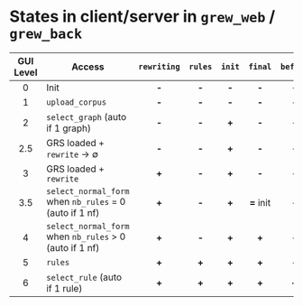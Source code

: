 # States in client/server in `grew_web` / `grew_back`

| GUI Level | Access | `rewriting` | `rules` | `init`| `final`| `before`| `after` | server `state` |
|:-----:|--------|:--------:|:--------:|:--------:|:--------:|:--------:|:--------:|:--------:|
| 0 | Init | **-** | **-** | **-** | **-** | **-** | **-** |  ∅ |
| 1 | `upload_corpus` | **-** | **-** | **-** | **-** | **-** | **-** | `corpus` |
| 2 | `select_graph` (auto if 1 graph) | **-** | **-** | **+** | **-** | **-** | **-** | `graph` |
| 2.5 |  GRS loaded + `rewrite` &rarr; ∅ | **-** | **-** | **+** | **-** | **-** | **-** | `normal_forms = []` |
| 3 | GRS loaded + `rewrite`   | **+** | **-** | **+** | **-** | **-** | **-** | `normal_forms` |
| 3.5 | `select_normal_form` when `nb_rules` = 0 (auto if 1 nf) | **+** | **-** | **+** | **=** init | **-** | **-** | :warning: not updated |
| 4 | `select_normal_form` when `nb_rules` > 0 (auto if 1 nf) | **+** | **-** | **+** | **+** | **-** | **-** | `normal_form` |
| 5 | `rules` | **+** | **+** | **+** | **+** | **-** | **-** | `history` |
| 6 | `select_rule` (auto if 1 rule) | **+** | **+** | **+** | **+** | **+** | **+** | `position` |
